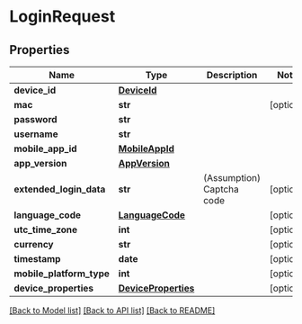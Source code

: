 # LoginRequest

## Properties
Name | Type | Description | Notes
------------ | ------------- | ------------- | -------------
**device_id** | [**DeviceId**](DeviceId.md) |  | 
**mac** | **str** |  | [optional] 
**password** | **str** |  | 
**username** | **str** |  | 
**mobile_app_id** | [**MobileAppId**](MobileAppId.md) |  | 
**app_version** | [**AppVersion**](AppVersion.md) |  | 
**extended_login_data** | **str** | (Assumption) Captcha code | [optional] 
**language_code** | [**LanguageCode**](LanguageCode.md) |  | [optional] 
**utc_time_zone** | **int** |  | [optional] 
**currency** | **str** |  | [optional] 
**timestamp** | **date** |  | [optional] 
**mobile_platform_type** | **int** |  | [optional] 
**device_properties** | [**DeviceProperties**](DeviceProperties.md) |  | [optional] 

[[Back to Model list]](../README.md#documentation-for-models) [[Back to API list]](../README.md#documentation-for-api-endpoints) [[Back to README]](../README.md)



